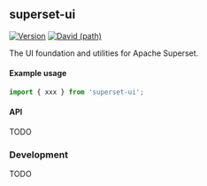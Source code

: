 ## superset-ui

[![Version](https://img.shields.io/npm/v/superset-ui.svg?style=flat)](https://img.shields.io/npm/v/superset-ui.svg?style=flat)
[![David (path)](https://img.shields.io/david/apache-superset/superset-ui.svg?path=packages%2Fsuperset-ui-superset-ui&style=flat-square)](https://david-dm.org/apache-superset/superset-ui?path=packages/superset-ui-superset-ui)

The UI foundation and utilities for Apache Superset.

#### Example usage

```js
import { xxx } from 'superset-ui';
```

#### API

TODO

### Development

TODO